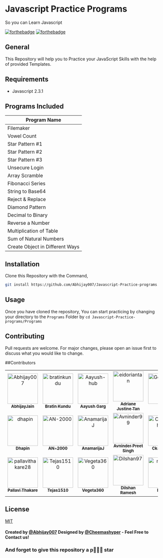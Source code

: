 # Javascript Practice Programs
So you can Learn Javascript 

[![forthebadge](https://forthebadge.com/images/badges/built-by-developers.svg)](https://forthebadge.com)
[![forthebadge](https://forthebadge.com/images/badges/made-with-javascript.svg)](https://forthebadge.com)

## General
This Repository will help you to Practice your JavaScript Skills with the help of provided Templates.

## Requirements
* Javascript 2.3.1 
  
## Programs Included
| Program Name | 
| ----------- | 
|Filemaker|
|Vowel Count|
| Star Pattern #1 |
| Star Pattern #2 | 
| Star Pattern #3 |
|Unsecure Login|
|Array Scramble|
|Fibonacci Series|
|String to Base64|
| Reject & Replace | 
|Diamond Pattern|
|Decimal to Binary|
|Reverse a Number|
|Multiplication of Table|
|Sum of Natural Numbers|
|Create Object in Different Ways|     
     
 
## Installation
 
Clone this Repository with the Command,
```bash
git install https://github.com/Abhijay007/Javascript-Practice-programs.git
```

## Usage
Once you have cloned the repository, You can start practicing by changing your directory to the `Programs` Folder by 
`cd Javascript-Practice-programs/Programs`

## Contributing
Pull requests are welcome. For major changes, please open an issue first to discuss what you would like to change.

##Contributors
<!-- readme: contributors -start --> 
<table>
<tr>
    <td align="center">
        <a href="https://github.com/Abhijay007">
            <img src="https://avatars3.githubusercontent.com/u/64387054?v=4" width="100;" alt="Abhijay007"/>
            <br />
            <sub><b>AbhijayJain</b></sub>
        </a>
    </td>
    <td align="center">
        <a href="https://github.com/bratinkundu">
            <img src="https://avatars3.githubusercontent.com/u/36078208?v=4" width="100;" alt="bratinkundu"/>
            <br />
            <sub><b>Bratin Kundu</b></sub>
        </a>
    </td>
    <td align="center">
        <a href="https://github.com/Aayush-hub">
            <img src="https://avatars1.githubusercontent.com/u/65889104?v=4" width="100;" alt="Aayush-hub"/>
            <br />
            <sub><b>Aayush Garg</b></sub>
        </a>
    </td>
    <td align="center">
        <a href="https://github.com/eidoriantan">
            <img src="https://avatars1.githubusercontent.com/u/22261916?v=4" width="100;" alt="eidoriantan"/>
            <br />
            <sub><b>Adriane Justine Tan</b></sub>
        </a>
    </td>
    <td align="center">
        <a href="https://github.com/Geekz45679">
            <img src="https://avatars3.githubusercontent.com/u/22227801?v=4" width="100;" alt="Geekz45679"/>
            <br />
            <sub><b>Brad</b></sub>
        </a>
    </td>
    <td align="center">
        <a href="https://github.com/muchirijane">
            <img src="https://avatars3.githubusercontent.com/u/54930887?v=4" width="100;" alt="muchirijane"/>
            <br />
            <sub><b>Jane Tracy Muthoni</b></sub>
        </a>
    </td></tr>
<tr>
    <td align="center">
        <a href="https://github.com/dhapin">
            <img src="https://avatars0.githubusercontent.com/u/67732961?v=4" width="100;" alt="dhapin"/>
            <br />
            <sub><b>Dhapin</b></sub>
        </a>
    </td>
    <td align="center">
        <a href="https://github.com/AN-2000">
            <img src="https://avatars3.githubusercontent.com/u/51452682?v=4" width="100;" alt="AN-2000"/>
            <br />
            <sub><b>AN-2000</b></sub>
        </a>
    </td>
    <td align="center">
        <a href="https://github.com/AnamarijaJ">
            <img src="https://avatars2.githubusercontent.com/u/60478438?v=4" width="100;" alt="AnamarijaJ"/>
            <br />
            <sub><b>AnamarijaJ</b></sub>
        </a>
    </td>
    <td align="center">
        <a href="https://github.com/Avninder99">
            <img src="https://avatars0.githubusercontent.com/u/53931646?v=4" width="100;" alt="Avninder99"/>
            <br />
            <sub><b>Avninder Preet Singh</b></sub>
        </a>
    </td>
    <td align="center">
        <a href="https://github.com/Cheemashyper">
            <img src="https://avatars2.githubusercontent.com/u/68045666?v=4" width="100;" alt="Cheemashyper"/>
            <br />
            <sub><b>Ck Cheema</b></sub>
        </a>
    </td>
    <td align="center">
        <a href="https://github.com/kdimas12">
            <img src="https://avatars3.githubusercontent.com/u/19843984?v=4" width="100;" alt="kdimas12"/>
            <br />
            <sub><b>Dimas Kurniawan</b></sub>
        </a>
    </td></tr>
<tr>
    <td align="center">
        <a href="https://github.com/pallavithakare28">
            <img src="https://avatars3.githubusercontent.com/u/62203552?v=4" width="100;" alt="pallavithakare28"/>
            <br />
            <sub><b>Pallavi Thakare</b></sub>
        </a>
    </td>
    <td align="center">
        <a href="https://github.com/Tejas1510">
            <img src="https://avatars3.githubusercontent.com/u/64543913?v=4" width="100;" alt="Tejas1510"/>
            <br />
            <sub><b>Tejas1510</b></sub>
        </a>
    </td>
    <td align="center">
        <a href="https://github.com/Vegeta360">
            <img src="https://avatars3.githubusercontent.com/u/72193687?v=4" width="100;" alt="Vegeta360"/>
            <br />
            <sub><b>Vegeta360</b></sub>
        </a>
    </td>
    <td align="center">
        <a href="https://github.com/Dilshan97">
            <img src="https://avatars2.githubusercontent.com/u/27553144?v=4" width="100;" alt="Dilshan97"/>
            <br />
            <sub><b>Dilshan Ramesh</b></sub>
        </a>
    </td>
    <td align="center">
        <a href="https://github.com/monil28">
            <img src="https://avatars1.githubusercontent.com/u/53273152?v=4" width="100;" alt="monil28"/>
            <br />
            <sub><b>MoNiL</b></sub>
        </a>
    </td></tr>
</table>
<!-- readme: contributors -end -->

## License
[MIT](https://choosealicense.com/licenses/mit/)

#### Created by [@Abhijay007](https://github.com/Abhijay007) Designed by [@Cheemashyper](https://github.com/Cheemashyper) - Feel Free to Contact us!

### And forget to give this repository a p star
